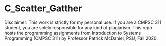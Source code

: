 # C_Scatter_Gatther

Disclaimer: This work is strictly for my personal use. If you are a CMPSC 311 student, you are solely responsible for any kind of plagiarism.
This repo hosts the programming assignments from Introduction to Systems Programming (CMPSC 311) by Professor Patrick McDaniel, PSU, Fall 2020.
